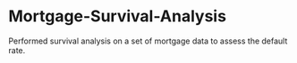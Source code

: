 # Mortgage-Survival-Analysis
Performed survival analysis on a set of mortgage data to assess the default rate. 
